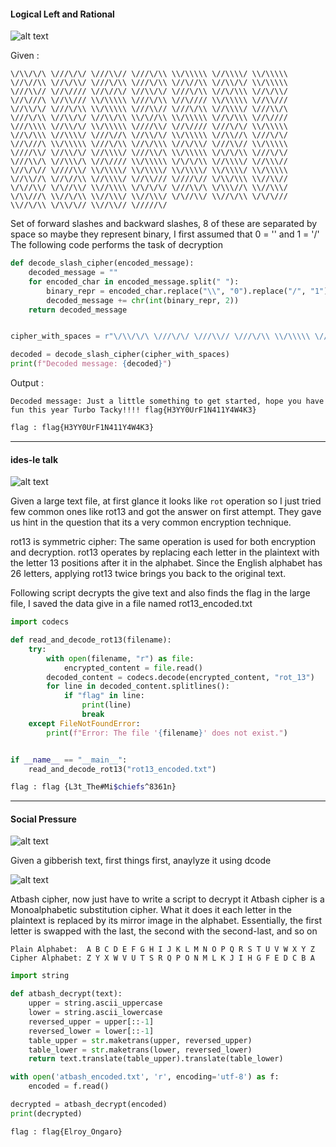 #### Logical Left and Rational

![alt text](attachments/image.png)

Given :
```text
\/\\/\/\ \///\/\/ \///\\// \///\/\\ \\/\\\\\ \//\\\\/ \\/\\\\\ \//\//\\ \//\/\\/ \///\/\\ \///\/\\ \//\//\\ \//\\/\/ \\/\\\\\ \///\\// \//\//// \//\//\/ \//\\/\/ \///\/\\ \//\/\\\ \//\/\\/ \//\///\ \//\\/// \\/\\\\\ \///\/\\ \//\//// \\/\\\\\ \//\\/// \//\\/\/ \///\/\\ \\/\\\\\ \///\\// \///\/\\ \//\\\\/ \///\\/\ \///\/\\ \//\\/\/ \//\\/\\ \\/\//\\ \\/\\\\\ \//\/\\\ \//\//// \///\\\\ \//\\/\/ \\/\\\\\ \////\\/ \//\//// \///\/\/ \\/\\\\\ \//\/\\\ \//\\\\/ \///\//\ \//\\/\/ \\/\\\\\ \//\\//\ \///\/\/ \//\///\ \\/\\\\\ \///\/\\ \//\/\\\ \//\/\\/ \///\\// \\/\\\\\ \////\\/ \//\\/\/ \//\\\\/ \///\\/\ \\/\\\\\ \/\/\/\\ \///\/\/ \///\\/\ \//\\\/\ \//\//// \\/\\\\\ \/\/\/\\ \//\\\\/ \//\\\// \//\/\// \////\\/ \\/\\\\/ \\/\\\\/ \\/\\\\/ \\/\\\\/ \\/\\\\\ \//\\//\ \//\//\\ \//\\\\/ \//\\/// \////\// \/\\/\\\ \\//\\// \/\//\\/ \/\//\\/ \\//\\\\ \/\/\/\/ \///\\/\ \/\\\//\ \\//\\\/ \/\\///\ \\//\/\\ \\//\\\/ \\//\\\/ \/\//\\/ \\//\/\\ \/\/\/// \\//\/\\ \/\\/\// \\//\\// \/////\/
```

Set of forward slashes and backward slashes, 8 of these are separated by space so maybe they represent binary, I first assumed that 
0 = '\' and 
1 = '/' 
The following code performs the task of decryption

```python
def decode_slash_cipher(encoded_message):
    decoded_message = ""
    for encoded_char in encoded_message.split(" "):
        binary_repr = encoded_char.replace("\\", "0").replace("/", "1")
        decoded_message += chr(int(binary_repr, 2))
    return decoded_message


cipher_with_spaces = r"\/\\/\/\ \///\/\/ \///\\// \///\/\\ \\/\\\\\ \//\\\\/ \\/\\\\\ \//\//\\ \//\/\\/ \///\/\\ \///\/\\ \//\//\\ \//\\/\/ \\/\\\\\ \///\\// \//\//// \//\//\/ \//\\/\/ \///\/\\ \//\/\\\ \//\/\\/ \//\///\ \//\\/// \\/\\\\\ \///\/\\ \//\//// \\/\\\\\ \//\\/// \//\\/\/ \///\/\\ \\/\\\\\ \///\\// \///\/\\ \//\\\\/ \///\\/\ \///\/\\ \//\\/\/ \//\\/\\ \\/\//\\ \\/\\\\\ \//\/\\\ \//\//// \///\\\\ \//\\/\/ \\/\\\\\ \////\\/ \//\//// \///\/\/ \\/\\\\\ \//\/\\\ \//\\\\/ \///\//\ \//\\/\/ \\/\\\\\ \//\\//\ \///\/\/ \//\///\ \\/\\\\\ \///\/\\ \//\/\\\ \//\/\\/ \///\\// \\/\\\\\ \////\\/ \//\\/\/ \//\\\\/ \///\\/\ \\/\\\\\ \/\/\/\\ \///\/\/ \///\\/\ \//\\\/\ \//\//// \\/\\\\\ \/\/\/\\ \//\\\\/ \//\\\// \//\/\// \////\\/ \\/\\\\/ \\/\\\\/ \\/\\\\/ \\/\\\\/ \\/\\\\\ \//\\//\ \//\//\\ \//\\\\/ \//\\/// \////\// \/\\/\\\ \\//\\// \/\//\\/ \/\//\\/ \\//\\\\ \/\/\/\/ \///\\/\ \/\\\//\ \\//\\\/ \/\\///\ \\//\/\\ \\//\\\/ \\//\\\/ \/\//\\/ \\//\/\\ \/\/\/// \\//\/\\ \/\\/\// \\//\\// \/////\/"

decoded = decode_slash_cipher(cipher_with_spaces)
print(f"Decoded message: {decoded}")
```
Output : 
```text
Decoded message: Just a little something to get started, hope you have fun this year Turbo Tacky!!!! flag{H3YY0UrF1N411Y4W4K3}
```

```sh
flag : flag{H3YY0UrF1N411Y4W4K3}
```

--- 

#### ides-le talk

![alt text](attachments/image-1.png)

Given a large text file, at first glance it looks like `rot` operation so I just tried few common ones like rot13 and got the 
answer on first attempt. They gave us hint in the question that its a very common encryption technique.

rot13 is symmetric cipher: The same operation is used for both encryption and decryption.
rot13 operates by replacing each letter in the plaintext with the letter 13 positions after it in the alphabet. Since the English alphabet has 26 letters, applying rot13 twice brings you back to the original text.


Following script decrypts the give text and also finds the flag in the large file, I saved the data give in a file named 
rot13_encoded.txt

```python
import codecs

def read_and_decode_rot13(filename):
    try:
        with open(filename, "r") as file:
            encrypted_content = file.read()
        decoded_content = codecs.decode(encrypted_content, "rot_13")
        for line in decoded_content.splitlines():
            if "flag" in line:
                print(line)
                break
    except FileNotFoundError:
        print(f"Error: The file '{filename}' does not exist.")


if __name__ == "__main__":
    read_and_decode_rot13("rot13_encoded.txt")
```

```sh
flag : flag {L3t_The#Mi$chiefs^8361n}
```

---

#### Social Pressure 

![alt text](attachments/image-2.png)

Given a gibberish text, first things first, anaylyze it using dcode

![alt text](attachments/image-3.png)

Atbash cipher, now just have to write a script to decrypt it
Atbash cipher is a Monoalphabetic substitution cipher.
What it does it each letter in the plaintext is replaced by its mirror image in the alphabet. Essentially, the first letter is swapped with the last, the second with the second-last, and so on

```text
Plain Alphabet:  A B C D E F G H I J K L M N O P Q R S T U V W X Y Z
Cipher Alphabet: Z Y X W V U T S R Q P O N M L K J I H G F E D C B A
```

```python
import string

def atbash_decrypt(text):
    upper = string.ascii_uppercase
    lower = string.ascii_lowercase
    reversed_upper = upper[::-1]
    reversed_lower = lower[::-1]
    table_upper = str.maketrans(upper, reversed_upper)
    table_lower = str.maketrans(lower, reversed_lower)
    return text.translate(table_upper).translate(table_lower)

with open('atbash_encoded.txt', 'r', encoding='utf-8') as f:
    encoded = f.read()

decrypted = atbash_decrypt(encoded)
print(decrypted)

```

```sh
flag : flag{Elroy_Ongaro}
```